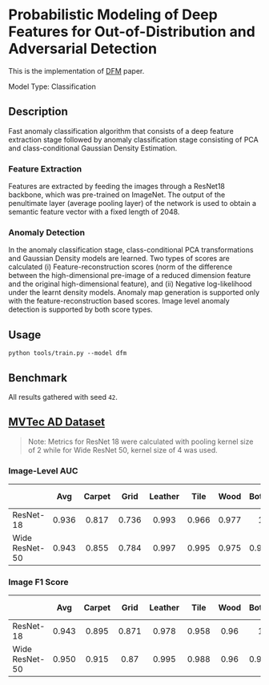 # Probabilistic Modeling of Deep Features for Out-of-Distribution and Adversarial Detection

This is the implementation of [DFM](https://arxiv.org/pdf/1909.11786.pdf) paper.

Model Type: Classification

## Description

Fast anomaly classification algorithm that consists of a deep feature extraction stage followed by anomaly classification stage consisting of PCA and class-conditional Gaussian Density Estimation.

### Feature Extraction

Features are extracted by feeding the images through a ResNet18 backbone, which was pre-trained on ImageNet. The output of the penultimate layer (average pooling layer) of the network is used to obtain a semantic feature vector with a fixed length of 2048.

### Anomaly Detection

In the anomaly classification stage, class-conditional PCA transformations and Gaussian Density models are learned. Two types of scores are calculated (i) Feature-reconstruction scores (norm of the difference between the high-dimensional pre-image of a reduced dimension feature and the original high-dimensional feature), and (ii) Negative log-likelihood under the learnt density models. Anomaly map generation is supported only with the feature-reconstruction based scores. Image level anomaly detection is supported by both score types.

## Usage

`python tools/train.py --model dfm`

## Benchmark

All results gathered with seed `42`.

## [MVTec AD Dataset](https://www.mvtec.com/company/research/datasets/mvtec-ad)

> Note: Metrics for ResNet 18 were calculated with pooling kernel size of 2 while for Wide ResNet 50, kernel size of 4 was used.

### Image-Level AUC

|                |  Avg  | Carpet | Grid  | Leather | Tile  | Wood  | Bottle | Cable | Capsule | Hazelnut | Metal Nut | Pill  | Screw | Toothbrush | Transistor | Zipper |
| -------------- | :---: | :----: | :---: | :-----: | :---: | :---: | :----: | :---: | :-----: | :------: | :-------: | :---: | :---: | :--------: | :--------: | :----: |
| ResNet-18      | 0.936 | 0.817  | 0.736 |  0.993  | 0.966 | 0.977 |   1    | 0.956 |  0.944  |  0.994   |   0.922   | 0.961 | 0.89  |   0.969    |   0.939    | 0.969  |
| Wide ResNet-50 | 0.943 | 0.855  | 0.784 |  0.997  | 0.995 | 0.975 | 0.999  | 0.969 |  0.924  |  0.978   |   0.939   | 0.962 | 0.873 |   0.969    |   0.971    | 0.961  |

### Image F1 Score

|                |  Avg  | Carpet | Grid  | Leather | Tile  | Wood | Bottle | Cable | Capsule | Hazelnut | Metal Nut | Pill  | Screw | Toothbrush | Transistor | Zipper |
| -------------- | :---: | :----: | :---: | :-----: | :---: | :--: | :----: | :---: | :-----: | :------: | :-------: | :---: | :---: | :--------: | :--------: | :----: |
| ResNet-18      | 0.943 | 0.895  | 0.871 |  0.978  | 0.958 | 0.96 |   1    | 0.935 |  0.965  |  0.966   |   0.942   | 0.956 | 0.914 |   0.966    |   0.868    | 0.964  |
| Wide ResNet-50 | 0.950 | 0.915  | 0.87  |  0.995  | 0.988 | 0.96 | 0.992  | 0.939 |  0.965  |  0.971   |   0.942   | 0.956 | 0.906 |   0.966    |   0.914    | 0.971  |
